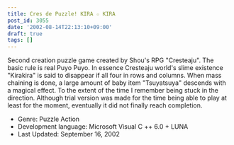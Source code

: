 ```yaml
---
title: Cres de Puzzle! KIRA ☆ KIRA
post_id: 3055
date: '2002-08-14T22:13:10+09:00'
draft: true
tags: []
---
```


Second creation puzzle game created by Shou's RPG "Cresteaju". The basic rule is real Puyo Puyo. In essence Cresteaju world's slime existence "Kirakira" is said to disappear if all four in rows and columns. When mass chaining is done, a large amount of baby item "Tsuyatsuya" descends with a magical effect. To the extent of the time I remember being stuck in the direction. Although trial version was made for the time being able to play at least for the moment, eventually it did not finally reach completion.

*   Genre: Puzzle Action
*   Development language: Microsoft Visual C ++ 6.0 + LUNA
*   Last Updated: September 16, 2002
